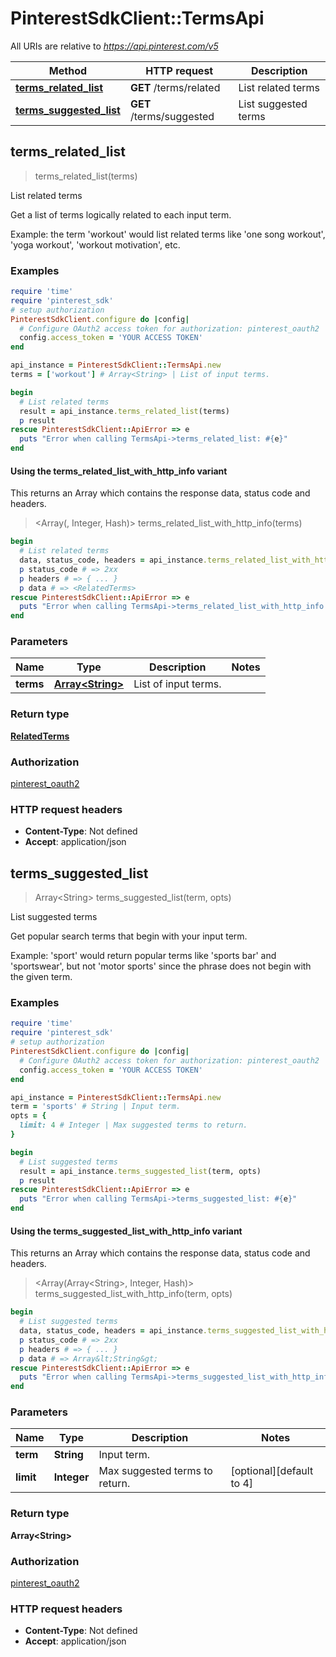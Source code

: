 # PinterestSdkClient::TermsApi

All URIs are relative to *https://api.pinterest.com/v5*

| Method | HTTP request | Description |
| ------ | ------------ | ----------- |
| [**terms_related_list**](TermsApi.md#terms_related_list) | **GET** /terms/related | List related terms |
| [**terms_suggested_list**](TermsApi.md#terms_suggested_list) | **GET** /terms/suggested | List suggested terms |


## terms_related_list

> <RelatedTerms> terms_related_list(terms)

List related terms

Get a list of terms logically related to each input term. <p/> Example: the term 'workout' would list related terms like 'one song workout', 'yoga workout', 'workout motivation', etc.

### Examples

```ruby
require 'time'
require 'pinterest_sdk'
# setup authorization
PinterestSdkClient.configure do |config|
  # Configure OAuth2 access token for authorization: pinterest_oauth2
  config.access_token = 'YOUR ACCESS TOKEN'
end

api_instance = PinterestSdkClient::TermsApi.new
terms = ['workout'] # Array<String> | List of input terms.

begin
  # List related terms
  result = api_instance.terms_related_list(terms)
  p result
rescue PinterestSdkClient::ApiError => e
  puts "Error when calling TermsApi->terms_related_list: #{e}"
end
```

#### Using the terms_related_list_with_http_info variant

This returns an Array which contains the response data, status code and headers.

> <Array(<RelatedTerms>, Integer, Hash)> terms_related_list_with_http_info(terms)

```ruby
begin
  # List related terms
  data, status_code, headers = api_instance.terms_related_list_with_http_info(terms)
  p status_code # => 2xx
  p headers # => { ... }
  p data # => <RelatedTerms>
rescue PinterestSdkClient::ApiError => e
  puts "Error when calling TermsApi->terms_related_list_with_http_info: #{e}"
end
```

### Parameters

| Name | Type | Description | Notes |
| ---- | ---- | ----------- | ----- |
| **terms** | [**Array&lt;String&gt;**](String.md) | List of input terms. |  |

### Return type

[**RelatedTerms**](RelatedTerms.md)

### Authorization

[pinterest_oauth2](../README.md#pinterest_oauth2)

### HTTP request headers

- **Content-Type**: Not defined
- **Accept**: application/json


## terms_suggested_list

> Array&lt;String&gt; terms_suggested_list(term, opts)

List suggested terms

Get popular search terms that begin with your input term. <p/> Example: 'sport' would return popular terms like 'sports bar' and 'sportswear', but not 'motor sports' since the phrase does not begin with the given term.

### Examples

```ruby
require 'time'
require 'pinterest_sdk'
# setup authorization
PinterestSdkClient.configure do |config|
  # Configure OAuth2 access token for authorization: pinterest_oauth2
  config.access_token = 'YOUR ACCESS TOKEN'
end

api_instance = PinterestSdkClient::TermsApi.new
term = 'sports' # String | Input term.
opts = {
  limit: 4 # Integer | Max suggested terms to return.
}

begin
  # List suggested terms
  result = api_instance.terms_suggested_list(term, opts)
  p result
rescue PinterestSdkClient::ApiError => e
  puts "Error when calling TermsApi->terms_suggested_list: #{e}"
end
```

#### Using the terms_suggested_list_with_http_info variant

This returns an Array which contains the response data, status code and headers.

> <Array(Array&lt;String&gt;, Integer, Hash)> terms_suggested_list_with_http_info(term, opts)

```ruby
begin
  # List suggested terms
  data, status_code, headers = api_instance.terms_suggested_list_with_http_info(term, opts)
  p status_code # => 2xx
  p headers # => { ... }
  p data # => Array&lt;String&gt;
rescue PinterestSdkClient::ApiError => e
  puts "Error when calling TermsApi->terms_suggested_list_with_http_info: #{e}"
end
```

### Parameters

| Name | Type | Description | Notes |
| ---- | ---- | ----------- | ----- |
| **term** | **String** | Input term. |  |
| **limit** | **Integer** | Max suggested terms to return. | [optional][default to 4] |

### Return type

**Array&lt;String&gt;**

### Authorization

[pinterest_oauth2](../README.md#pinterest_oauth2)

### HTTP request headers

- **Content-Type**: Not defined
- **Accept**: application/json

